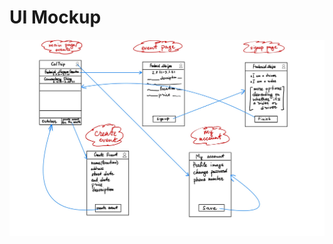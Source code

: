 # UI Mockup

<img src="https://github.com/calvin-cs262-fall2021-teamC/CalTrip-project/blob/main/images/UI_model_1.0.jpg"  />
